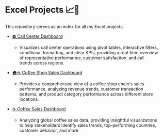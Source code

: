 # Excel Projects 📈🎨

This repository serves as an index for all my Excel projects.

- [☎️ Call Center Dashboard](https://github.com/Mohab-DataAnalyst/Call-Center-Dashboard)
  - Visualizes call center operations using pivot tables, interactive filters, conditional formatting, and clear KPIs, providing a real-time overview of representative performance, customer satisfaction, and call trends across regions.
 
- [🏠☕ Coffee Shop Sales Dashboard](https://github.com/Mohab-DataAnalyst/Coffee-Shop-Sales-Dashboard)
  - Provides a comprehensive view of a coffee shop chain's sales performance, analyzing revenue trends, customer transaction patterns, and product category performance across different store locations.

- [☕ Coffee Sales Dashboard](https://github.com/Mohab-DataAnalyst/Coffee-Orders-Dashboard)
  - Analyzing global coffee sales data, providing insightful visualizations to help stakeholders identify sales trends, top-performing countries, customer behavior, and more.

